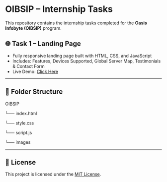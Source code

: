 # OIBSIP – Internship Tasks

This repository contains the internship tasks completed for the **Oasis Infobyte (OIBSIP)** program.

## 🌐 Task 1 – Landing Page
- Fully responsive landing page built with HTML, CSS, and JavaScript
- Includes: Features, Devices Supported, Global Server Map, Testimonials & Contact Form
- Live Demo: [Click Here](https://genuineinsaan.github.io/OIBSIP---Task-1---Landing-Page/)

---

## 📁 Folder Structure
OIBSIP

└── index.html

└── style.css

└── script.js

└── images


---

## 📜 License

This project is licensed under the [MIT License](LICENSE).
